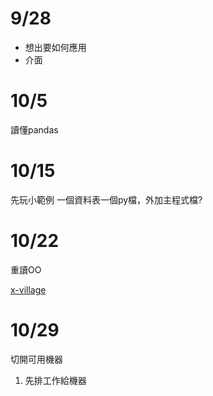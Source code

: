 # 9/28
- 想出要如何應用
- 介面

# 10/5
讀懂pandas

# 10/15
先玩小範例
一個資料表一個py檔，外加主程式檔?


# 10/22
重讀OO

[x-village](https://github.com/x-village/python-course)

# 10/29
切開可用機器
1. 先排工作給機器